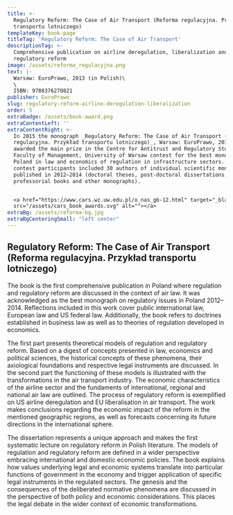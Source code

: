 ```yaml
---
title: >-
  Regulatory Reform: The Case of Air Transport (Reforma regulacyjna. Przykład
  transportu lotniczego)
templateKey: book-page
titleTag: 'Regulatory Reform: The Case of Air Transport'
descriptionTag: >-
  Comprehensive publication on airline deregulation, liberalization and
  regulatory reform
image: /assets/reforma_regulacyjna.png
text: |-
  Warsaw: EuroPrawo, 2013 (in Polish)\
  \
  ISBN: 9788376270821
publisher: EuroPrawo
slug: regulatory-reform-airline-deregulation-liberalization
order: 5
extraBadge: /assets/book-award.png
extraContentLeft: ''
extraContentRight: >-
  In 2015 the monograph _Regulatory Reform: The Case of Air Transport (Reforma
  regulacyjna. Przykład transportu lotniczego)_, Warsaw: EuroPrawo, 2013 was
  awarded the main prize in the Centre for Antitrust and Regulatory Studies,
  Faculty of Management, University of Warsaw contest for the best monograph in
  Poland in law and economics of regulation in infrastructure sectors. The
  contest participants included 30 authors of individual scientific monographs
  published in 2012–2014 (doctoral theses, post-doctoral dissertations,
  professorial books and other monographs).


  <a href="https://www.cars.wz.uw.edu.pl/o_nas_gb-12.html" target="_blank"><img
  src="/assets/cars_book_awards.svg" alt=""></a>
extraBg: /assets/reforma-bg.jpg
extraBgCenteringSmall: "left center"
---
```


## Regulatory Reform: The Case of Air Transport (Reforma regulacyjna. Przykład transportu lotniczego)

The book is the first comprehensive publication in Poland where regulation and regulatory reform are discussed in the context of air law. It was acknowledged as the best monograph on regulatory issues in Poland 2012–2014. Reflections included in this work cover public international law, European law and US federal law. Additionally, the book refers to doctrines established in business law as well as to theories of regulation developed in economics. 

The first part presents theoretical models of regulation and regulatory reform. Based on a digest of concepts presented in law, economics and political sciences, the historical concepts of these phenomena, their axiological foundations and respective legal instruments are discussed. In the second part the functioning of these models is illustrated with the transformations in the air transport industry. The economic characteristics of the airline sector and the fundaments of international, regional and national air law are outlined. The process of regulatory reform is exemplified on US airline deregulation and EU liberalisation in air transport. The work makes conclusions regarding the economic impact of the reform in the mentioned geographic regions, as well as forecasts concerning its future directions in the international sphere.

The dissertation represents a unique approach and makes the first systematic lecture on regulatory reform in Polish literature. The models of regulation and regulatory reform are defined in a wider perspective embracing international and domestic economic policies. The book explains how values underlying legal and economic systems translate into particular functions of government in the economy and trigger application of specific legal instruments in the regulated sectors. The genesis and the consequences of the deliberated normative phenomena are discussed in the perspective of both policy and economic considerations. This places the legal debate in the wider context of economic transformations.
